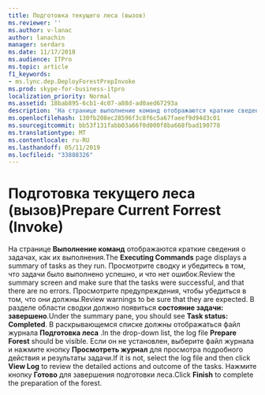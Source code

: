 ```yaml
---
title: Подготовка текущего леса (вызов)
ms.reviewer: ''
ms.author: v-lanac
author: lanachin
manager: serdars
ms.date: 11/17/2018
ms.audience: ITPro
ms.topic: article
f1_keywords:
- ms.lync.dep.DeployForestPrepInvoke
ms.prod: skype-for-business-itpro
localization_priority: Normal
ms.assetid: 18bab895-6cb1-4c07-a88d-ad0aed67293a
description: 'На странице выполнение команд отображаются краткие сведения о задачах, как их выполнения. Просмотрите сводку и убедитесь в том, что задачи было выполнено успешно, и что нет ошибок. Просмотрите предупреждения, чтобы убедиться в том, что они должны. В разделе области сводки должно появиться состояние задачи: завершено. В раскрывающемся списке должны отображаться файл журнала Подготовка леса. Если он не установлен, выберите файл журнала и нажмите кнопку Просмотреть журнал для просмотра подробного действия и результаты задачи. Нажмите кнопку Готово для завершения подготовки леса.'
ms.openlocfilehash: 130fb208ec28596f3c8f6c5a67faeef9d94d3c01
ms.sourcegitcommit: bb53f131fabb03a66f0d000f8ba668fbad190778
ms.translationtype: MT
ms.contentlocale: ru-RU
ms.lasthandoff: 05/11/2019
ms.locfileid: "33888326"
---
```

# <a name="prepare-current-forrest-invoke"></a><span data-ttu-id="671d0-109">Подготовка текущего леса (вызов)</span><span class="sxs-lookup"><span data-stu-id="671d0-109">Prepare Current Forrest (Invoke)</span></span>
 
<span data-ttu-id="671d0-110">На странице **Выполнение команд** отображаются краткие сведения о задачах, как их выполнения.</span><span class="sxs-lookup"><span data-stu-id="671d0-110">The **Executing Commands** page displays a summary of tasks as they run.</span></span> <span data-ttu-id="671d0-111">Просмотрите сводку и убедитесь в том, что задачи было выполнено успешно, и что нет ошибок.</span><span class="sxs-lookup"><span data-stu-id="671d0-111">Review the summary screen and make sure that the tasks were successful, and that there are no errors.</span></span> <span data-ttu-id="671d0-112">Просмотрите предупреждения, чтобы убедиться в том, что они должны.</span><span class="sxs-lookup"><span data-stu-id="671d0-112">Review warnings to be sure that they are expected.</span></span> <span data-ttu-id="671d0-113">В разделе области сводки должно появиться **состояние задачи: завершено**.</span><span class="sxs-lookup"><span data-stu-id="671d0-113">Under the summary pane, you should see **Task status: Completed**.</span></span> <span data-ttu-id="671d0-114">В раскрывающемся списке должны отображаться файл журнала **Подготовка леса** .</span><span class="sxs-lookup"><span data-stu-id="671d0-114">In the drop-down list, the log file **Prepare Forest** should be visible.</span></span> <span data-ttu-id="671d0-115">Если он не установлен, выберите файл журнала и нажмите кнопку **Просмотреть журнал** для просмотра подробного действия и результаты задачи.</span><span class="sxs-lookup"><span data-stu-id="671d0-115">If it is not, select the log file and then click **View Log** to review the detailed actions and outcome of the tasks.</span></span> <span data-ttu-id="671d0-116">Нажмите кнопку **Готово** для завершения подготовки леса.</span><span class="sxs-lookup"><span data-stu-id="671d0-116">Click **Finish** to complete the preparation of the forest.</span></span>
  

